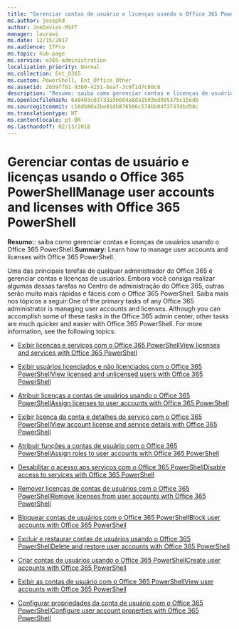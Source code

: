 ```yaml
---
title: "Gerenciar contas de usuário e licenças usando o Office 365 PowerShell"
ms.author: josephd
author: JoeDavies-MSFT
manager: laurawi
ms.date: 12/15/2017
ms.audience: ITPro
ms.topic: hub-page
ms.service: o365-administration
localization_priority: Normal
ms.collection: Ent_O365
ms.custom: PowerShell, Ent_Office_Other
ms.assetid: 26b9ff81-93b0-4251-beaf-3c9f1d7c80c8
description: "Resumo: saiba como gerenciar contas e licenças de usuários usando o Office 365 PowerShell."
ms.openlocfilehash: 6a8403c03733a5b604a8da1503ed98537bc15edb
ms.sourcegitcommit: c16db80a2be81db876566c578bb04f3747dbd50c
ms.translationtype: HT
ms.contentlocale: pt-BR
ms.lasthandoff: 02/13/2018
---
```

# <a name="manage-user-accounts-and-licenses-with-office-365-powershell"></a><span data-ttu-id="506fc-103">Gerenciar contas de usuário e licenças usando o Office 365 PowerShell</span><span class="sxs-lookup"><span data-stu-id="506fc-103">Manage user accounts and licenses with Office 365 PowerShell</span></span>

 <span data-ttu-id="506fc-104">**Resumo:**: saiba como gerenciar contas e licenças de usuários usando o Office 365 PowerShell.</span><span class="sxs-lookup"><span data-stu-id="506fc-104">**Summary:** Learn how to manage user accounts and licenses with Office 365 PowerShell.</span></span>
  
<span data-ttu-id="506fc-p101">Uma das principais tarefas de qualquer administrador do Office 365 é gerenciar contas e licenças de usuários. Embora você consiga realizar algumas dessas tarefas no Centro de administração do Office 365, outras serão muito mais rápidas e fáceis com o Office 365 PowerShell. Saiba mais nos tópicos a seguir:</span><span class="sxs-lookup"><span data-stu-id="506fc-p101">One of the primary tasks of any Office 365 administrator is managing user accounts and licenses. Although you can accomplish some of these tasks in the Office 365 admin center, other tasks are much quicker and easier with Office 365 PowerShell. For more information, see the following topics:</span></span>
  
- [<span data-ttu-id="506fc-108">Exibir licenças e serviços com o Office 365 PowerShell</span><span class="sxs-lookup"><span data-stu-id="506fc-108">View licenses and services with Office 365 PowerShell</span></span>](view-licenses-and-services-with-office-365-powershell.md)
    
- [<span data-ttu-id="506fc-109">Exibir usuários licenciados e não licenciados com o Office 365 PowerShell</span><span class="sxs-lookup"><span data-stu-id="506fc-109">View licensed and unlicensed users with Office 365 PowerShell</span></span>](view-licensed-and-unlicensed-users-with-office-365-powershell.md)
    
- [<span data-ttu-id="506fc-110">Atribuir licenças a contas de usuários usando o Office 365 PowerShell</span><span class="sxs-lookup"><span data-stu-id="506fc-110">Assign licenses to user accounts with Office 365 PowerShell</span></span>](assign-licenses-to-user-accounts-with-office-365-powershell.md)
    
- [<span data-ttu-id="506fc-111">Exibir licença da conta e detalhes do serviço com o Office 365 PowerShell</span><span class="sxs-lookup"><span data-stu-id="506fc-111">View account license and service details with Office 365 PowerShell</span></span>](view-account-license-and-service-details-with-office-365-powershell.md)
    
- [<span data-ttu-id="506fc-112">Atribuir funções a contas de usuário com o Office 365 PowerShell</span><span class="sxs-lookup"><span data-stu-id="506fc-112">Assign roles to user accounts with Office 365 PowerShell</span></span>](assign-roles-to-user-accounts-with-office-365-powershell.md)
    
- [<span data-ttu-id="506fc-113">Desabilitar o acesso aos serviços com o Office 365 PowerShell</span><span class="sxs-lookup"><span data-stu-id="506fc-113">Disable access to services with Office 365 PowerShell</span></span>](disable-access-to-services-with-office-365-powershell.md)
    
- [<span data-ttu-id="506fc-114">Remover licenças de contas de usuários com o Office 365 PowerShell</span><span class="sxs-lookup"><span data-stu-id="506fc-114">Remove licenses from user accounts with Office 365 PowerShell</span></span>](remove-licenses-from-user-accounts-with-office-365-powershell.md)
    
- [<span data-ttu-id="506fc-115">Bloquear contas de usuários com o Office 365 PowerShell</span><span class="sxs-lookup"><span data-stu-id="506fc-115">Block user accounts with Office 365 PowerShell</span></span>](block-user-accounts-with-office-365-powershell.md)
    
- [<span data-ttu-id="506fc-116">Excluir e restaurar contas de usuários usando o Office 365 PowerShell</span><span class="sxs-lookup"><span data-stu-id="506fc-116">Delete and restore user accounts with Office 365 PowerShell</span></span>](delete-and-restore-user-accounts-with-office-365-powershell.md)
    
- [<span data-ttu-id="506fc-117">Criar contas de usuários usando o Office 365 PowerShell</span><span class="sxs-lookup"><span data-stu-id="506fc-117">Create user accounts with Office 365 PowerShell</span></span>](create-user-accounts-with-office-365-powershell.md)
    
- [<span data-ttu-id="506fc-118">Exibir as contas de usuário com o Office 365 PowerShell</span><span class="sxs-lookup"><span data-stu-id="506fc-118">View user accounts with Office 365 PowerShell</span></span>](view-user-accounts-with-office-365-powershell.md)
    
- [<span data-ttu-id="506fc-119">Configurar propriedades da conta de usuário com o Office 365 PowerShell</span><span class="sxs-lookup"><span data-stu-id="506fc-119">Configure user account properties with Office 365 PowerShell</span></span>](configure-user-account-properties-with-office-365-powershell.md)
    

